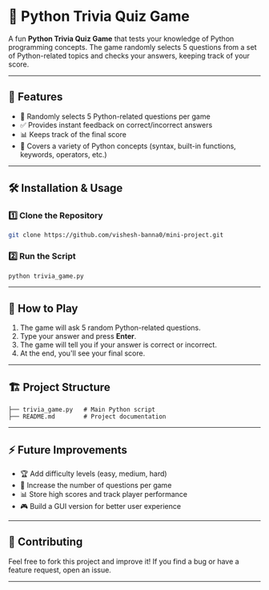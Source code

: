 # 🧠 Python Trivia Quiz Game

A fun **Python Trivia Quiz Game** that tests your knowledge of Python programming concepts. The game randomly selects 5 questions from a set of Python-related topics and checks your answers, keeping track of your score.

---

## 🚀 Features
- 🎲 Randomly selects 5 Python-related questions per game
- ✅ Provides instant feedback on correct/incorrect answers
- 📊 Keeps track of the final score
- 🔄 Covers a variety of Python concepts (syntax, built-in functions, keywords, operators, etc.)

---

## 🛠️ Installation & Usage

### 1️⃣ Clone the Repository
```sh
git clone https://github.com/vishesh-banna0/mini-project.git

```

### 2️⃣ Run the Script
```sh
python trivia_game.py
```

---

## 📖 How to Play
1. The game will ask 5 random Python-related questions.
2. Type your answer and press **Enter**.
3. The game will tell you if your answer is correct or incorrect.
4. At the end, you'll see your final score.

---

## 🏗️ Project Structure
```
├── trivia_game.py   # Main Python script
├── README.md        # Project documentation
```

---

## ⚡ Future Improvements
- 🏆 Add difficulty levels (easy, medium, hard)
- 🔢 Increase the number of questions per game
- 📊 Store high scores and track player performance
- 🎮 Build a GUI version for better user experience

---

## 🤝 Contributing
Feel free to fork this project and improve it! If you find a bug or have a feature request, open an issue.

---

